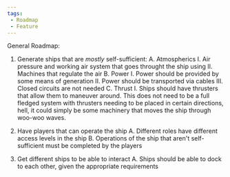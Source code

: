 ```yaml
---
tags:
 - Roadmap
 - Feature
---
```


General Roadmap:
1. Generate ships that are *mostly* self-sufficient:
    A. Atmospherics
        I.   Air pressure and working air system that goes throught the ship using
        II.  Machines that regulate the air
    B. Power
        I.   Power should be provided by some means of generation
        II.  Power should be transported via cables
        III. Closed circuits are not needed
    C. Thrust
        I.   Ships should have thrusters that allow them to maneuver around. This does not need to be a full fledged system with thrusters needing to be placed in certain directions,
                hell, it could simply be some machinery that moves the ship through woo-woo waves.

2. Have players that can operate the ship
    A. Different roles have different access levels in the ship
    B. Operations of the ship that aren't self-sufficient must be completed by the players

3. Get different ships to be able to interact
    A. Ships should be able to dock to each other, given the appropriate requirements


